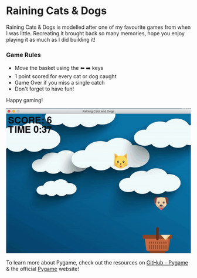 # Raining Cats & Dogs

Raining Cats & Dogs is modelled after one of my favourite games from when I was little. Recreating it brought back so many memories, hope you enjoy playing it as much as I did building it! 

### Game Rules
* Move the basket using the ⬅️ ➡️ keys
* 1 point scored for every cat or dog caught  
* Game Over if you miss a single catch 
* Don't forget to have fun! 

Happy gaming!

![gameGIF](./assets/GameGIF.gif)

To learn more about Pygame, check out the resources on [GitHub - Pygame](https://github.com/pygame/pygame) & the official [Pygame](https://www.pygame.org/) website!
